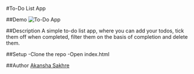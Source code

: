 #To-Do List App

##Demo
![To-Do App](https://media.giphy.com/media/97lCJs1Mqe9Za3ox5k/giphy.gif)

##Description
A simple to-do list app, where you can add your todos, tick them off when completed, filter them on the basis of completion and delete them.

##Setup
  -Clone the repo
  -Open index.html

##Author
[Akansha Sakhre](https://github.com/akanshaaa19)
